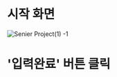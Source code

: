 # 시작 화면
![Senier Project(1) -1](https://user-images.githubusercontent.com/51709213/65863218-b610a380-e3aa-11e9-99dc-af38aa5b5f37.PNG)


# '입력완료' 버튼 클릭
